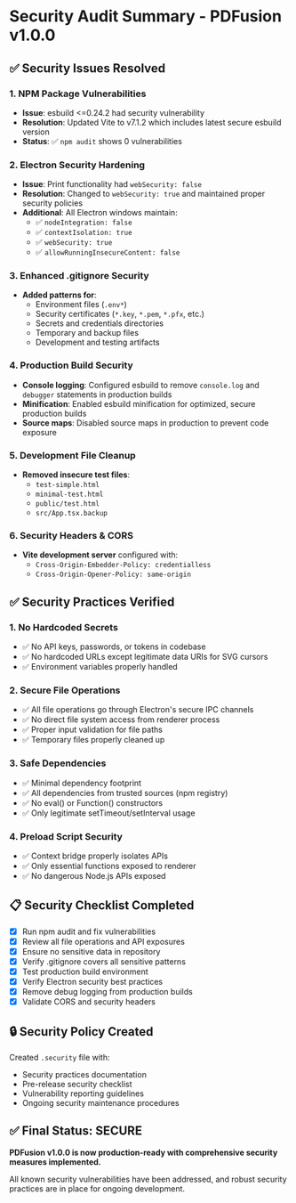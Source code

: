# Security Audit Summary - PDFusion v1.0.0

## ✅ Security Issues Resolved

### 1. **NPM Package Vulnerabilities**
- **Issue**: esbuild <=0.24.2 had security vulnerability
- **Resolution**: Updated Vite to v7.1.2 which includes latest secure esbuild version
- **Status**: ✅ `npm audit` shows 0 vulnerabilities

### 2. **Electron Security Hardening**
- **Issue**: Print functionality had `webSecurity: false`
- **Resolution**: Changed to `webSecurity: true` and maintained proper security policies
- **Additional**: All Electron windows maintain:
  - ✅ `nodeIntegration: false`
  - ✅ `contextIsolation: true`
  - ✅ `webSecurity: true`
  - ✅ `allowRunningInsecureContent: false`

### 3. **Enhanced .gitignore Security**
- **Added patterns for**:
  - Environment files (`.env*`)
  - Security certificates (`*.key`, `*.pem`, `*.pfx`, etc.)
  - Secrets and credentials directories
  - Temporary and backup files
  - Development and testing artifacts

### 4. **Production Build Security**
- **Console logging**: Configured esbuild to remove `console.log` and `debugger` statements in production builds
- **Minification**: Enabled esbuild minification for optimized, secure production builds
- **Source maps**: Disabled source maps in production to prevent code exposure

### 5. **Development File Cleanup**
- **Removed insecure test files**:
  - `test-simple.html`
  - `minimal-test.html` 
  - `public/test.html`
  - `src/App.tsx.backup`

### 6. **Security Headers & CORS**
- **Vite development server** configured with:
  - `Cross-Origin-Embedder-Policy: credentialless`
  - `Cross-Origin-Opener-Policy: same-origin`

## ✅ Security Practices Verified

### 1. **No Hardcoded Secrets**
- ✅ No API keys, passwords, or tokens in codebase
- ✅ No hardcoded URLs except legitimate data URIs for SVG cursors
- ✅ Environment variables properly handled

### 2. **Secure File Operations**
- ✅ All file operations go through Electron's secure IPC channels
- ✅ No direct file system access from renderer process
- ✅ Proper input validation for file paths
- ✅ Temporary files properly cleaned up

### 3. **Safe Dependencies**
- ✅ Minimal dependency footprint
- ✅ All dependencies from trusted sources (npm registry)
- ✅ No eval() or Function() constructors
- ✅ Only legitimate setTimeout/setInterval usage

### 4. **Preload Script Security**
- ✅ Context bridge properly isolates APIs
- ✅ Only essential functions exposed to renderer
- ✅ No dangerous Node.js APIs exposed

## 📋 Security Checklist Completed

- [x] Run npm audit and fix vulnerabilities
- [x] Review all file operations and API exposures  
- [x] Ensure no sensitive data in repository
- [x] Verify .gitignore covers all sensitive patterns
- [x] Test production build environment
- [x] Verify Electron security best practices
- [x] Remove debug logging from production builds
- [x] Validate CORS and security headers

## 🔒 Security Policy Created

Created `.security` file with:
- Security practices documentation
- Pre-release security checklist
- Vulnerability reporting guidelines
- Ongoing security maintenance procedures

## ✅ Final Status: SECURE

**PDFusion v1.0.0 is now production-ready with comprehensive security measures implemented.**

All known security vulnerabilities have been addressed, and robust security practices are in place for ongoing development.
